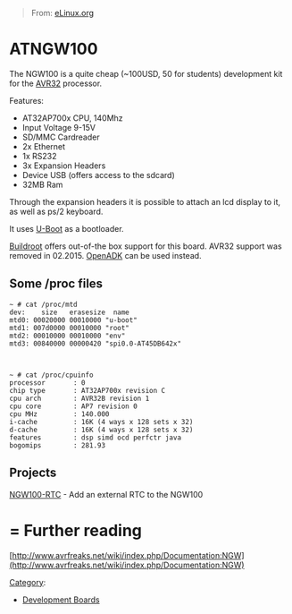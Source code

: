 > From: [eLinux.org](http://eLinux.org/ATNGW100 "http://eLinux.org/ATNGW100")


# ATNGW100



The NGW100 is a quite cheap (\~100USD, 50 for students) development kit
for the [AVR32](http://eLinux.org/Processors#AVR32 "Processors") processor.

Features:

-   AT32AP700x CPU, 140Mhz
-   Input Voltage 9-15V
-   SD/MMC Cardreader
-   2x Ethernet
-   1x RS232
-   3x Expansion Headers
-   Device USB (offers access to the sdcard)
-   32MB Ram

Through the expansion headers it is possible to attach an lcd display to
it, as well as ps/2 keyboard.

It uses [U-Boot](../../.././dev_portals/Development_Platforms/Tegra/Mainline_SW/U-Boot/Tegra/Mainline_SW/U-Boot.md "U-Boot") as a bootloader.

[Buildroot](http://eLinux.org/Toolchains#Buildroot "Toolchains") offers out-of-the box
support for this board. AVR32 support was removed in 02.2015.
[OpenADK](http://eLinux.org/Toolchains#OpenADK "Toolchains") can be used instead.



## Some /proc files

    ~ # cat /proc/mtd
    dev:    size   erasesize  name
    mtd0: 00020000 00010000 "u-boot"
    mtd1: 007d0000 00010000 "root"
    mtd2: 00010000 00010000 "env"
    mtd3: 00840000 00000420 "spi0.0-AT45DB642x"



    ~ # cat /proc/cpuinfo
    processor       : 0
    chip type       : AT32AP700x revision C
    cpu arch        : AVR32B revision 1
    cpu core        : AP7 revision 0
    cpu MHz         : 140.000
    i-cache         : 16K (4 ways x 128 sets x 32)
    d-cache         : 16K (4 ways x 128 sets x 32)
    features        : dsp simd ocd perfctr java
    bogomips        : 281.93

## Projects

[NGW100-RTC](http://eLinux.org/NGW100-RTC "NGW100-RTC") - Add an external RTC to the
NGW100



# = Further reading

[http://www.avrfreaks.net/wiki/index.php/Documentation:NGW](http://www.avrfreaks.net/wiki/index.php/Documentation:NGW)


[Category](http://eLinux.org/Special:Categories "Special:Categories"):

-   [Development
    Boards](http://eLinux.org/Category:Development_Boards "Category:Development Boards")

